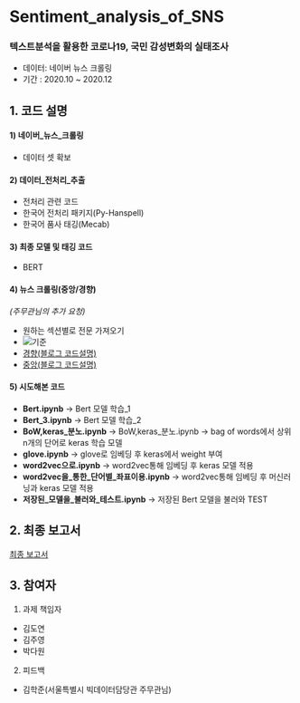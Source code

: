 # Sentiment_analysis_of_SNS
### 텍스트분석을 활용한 코로나19, 국민 감성변화의 실태조사
* 데이터: 네이버 뉴스 크롤링
* 기간 : 2020.10 ~ 2020.12

## 1. 코드 설명 

#### 1) 네이버_뉴스_크롤링
  * 데이터 셋 확보

#### 2) 데이터_전처리_추출
  * 전처리 관련 코드
  * 한국어 전처리 패키지(Py-Hanspell)
  * 한국어 품사 태깅(Mecab)

#### 3) 최종 모델 및 태깅 코드
  * BERT

#### 4) 뉴스 크롤링(중앙/경향)

 *(주무관님의 추가 요청)*
  * 원하는 섹션별로 전문 가져오기 
  * ![기준](https://user-images.githubusercontent.com/60343930/148387120-a6951027-0861-4386-9eaf-147641881c1f.png)
  * [경향(블로그 코드설명)](https://pickwon.tistory.com/74)
  * [중앙(블로그 코드설명)](https://pickwon.tistory.com/71)

#### 5) 시도해본 코드
  * __Bert.ipynb__ -> Bert 모델 학습_1
  * __Bert_3.ipynb__ -> Bert 모델 학습_2
  * __BoW,keras_분노.ipynb__ -> BoW,keras_분노.ipynb -> bag of words에서 상위 n개의 단어로 keras 학습 모델
  * __glove.ipynb__ -> glove로 임베딩 후 keras에서 weight 부여
  * __word2vec으로.ipynb__ -> word2vec통해 임베딩 후 keras 모델 적용
  * __word2vec을_통한_단어별_좌표이용.ipynb__ -> word2vec통해 임베딩 후 머신러닝과 keras 모델 적용
  * __저장된_모델을_불러와_테스트.ipynb__ -> 저장된 Bert 모델을 불러와 TEST

## 2. 최종 보고서 

[최종 보고서](https://drive.google.com/file/d/1dQZiu08gpMPn4Te9dkGFJKTh6D8X2Amf/view?usp=sharing)


## 3. 참여자

1) 과제 책임자 
 * 김도연
 * 김주영
 * 박다원

2) 피드백
 * 김학준(서울특별시 빅데이터담당관 주무관님)



